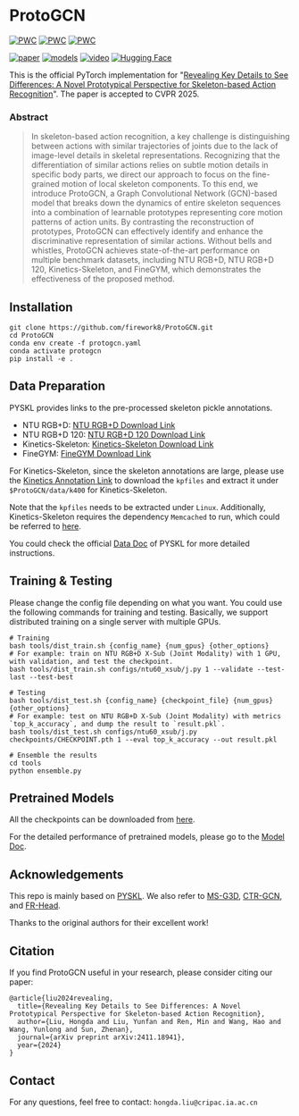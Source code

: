 # ProtoGCN

[![PWC](https://img.shields.io/endpoint.svg?url=https://paperswithcode.com/badge/revealing-key-details-to-see-differences-a/skeleton-based-action-recognition-on-ntu-rgbd-1)](https://paperswithcode.com/sota/skeleton-based-action-recognition-on-ntu-rgbd-1?p=revealing-key-details-to-see-differences-a)
[![PWC](https://img.shields.io/endpoint.svg?url=https://paperswithcode.com/badge/revealing-key-details-to-see-differences-a/skeleton-based-action-recognition-on-ntu-rgbd)](https://paperswithcode.com/sota/skeleton-based-action-recognition-on-ntu-rgbd?p=revealing-key-details-to-see-differences-a)
[![PWC](https://img.shields.io/endpoint.svg?url=https://paperswithcode.com/badge/revealing-key-details-to-see-differences-a/skeleton-based-action-recognition-on-kinetics)](https://paperswithcode.com/sota/skeleton-based-action-recognition-on-kinetics?p=revealing-key-details-to-see-differences-a)

[![paper](https://img.shields.io/badge/arXiv-Paper-red.svg)](https://arxiv.org/abs/2411.18941) [![models](https://img.shields.io/badge/Link-Models-87CEEB.svg)](https://drive.google.com/drive/folders/1BLtlGlv19nY6QcYsVyOBo7nBr3iw5cFl?usp=sharing) [![video](https://img.shields.io/badge/License-MIT-yellow?style=flat)](/LICENSE) [![Hugging Face](https://img.shields.io/badge/Page-Hugging_Face-6C3483?style=flat)](https://huggingface.co/firework8/ProtoGCN)

This is the official PyTorch implementation for "[Revealing Key Details to See Differences: A Novel Prototypical Perspective for Skeleton-based Action Recognition](https://arxiv.org/abs/2411.18941)". The paper is accepted to CVPR 2025.

### Abstract
> In skeleton-based action recognition, a key challenge is distinguishing between actions with similar trajectories of joints due to the lack of image-level details in skeletal representations. Recognizing that the differentiation of similar actions relies on subtle motion details in specific body parts, we direct our approach to focus on the fine-grained motion of local skeleton components. To this end, we introduce ProtoGCN, a Graph Convolutional Network (GCN)-based model that breaks down the dynamics of entire skeleton sequences into a combination of learnable prototypes representing core motion patterns of action units. By contrasting the reconstruction of prototypes, ProtoGCN can effectively identify and enhance the discriminative representation of similar actions. Without bells and whistles, ProtoGCN achieves state-of-the-art performance on multiple benchmark datasets, including NTU RGB+D, NTU RGB+D 120, Kinetics-Skeleton, and FineGYM, which demonstrates the effectiveness of the proposed method.

## Installation

```shell
git clone https://github.com/firework8/ProtoGCN.git
cd ProtoGCN
conda env create -f protogcn.yaml
conda activate protogcn
pip install -e .
```

## Data Preparation

PYSKL provides links to the pre-processed skeleton pickle annotations.

- NTU RGB+D: [NTU RGB+D Download Link](https://download.openmmlab.com/mmaction/pyskl/data/nturgbd/ntu60_3danno.pkl)
- NTU RGB+D 120: [NTU RGB+D 120 Download Link](https://download.openmmlab.com/mmaction/pyskl/data/nturgbd/ntu120_3danno.pkl)
- Kinetics-Skeleton: [Kinetics-Skeleton Download Link](https://download.openmmlab.com/mmaction/pyskl/data/k400/k400_hrnet.pkl)
- FineGYM: [FineGYM Download Link](https://download.openmmlab.com/mmaction/pyskl/data/gym/gym_hrnet.pkl)


For Kinetics-Skeleton, since the skeleton annotations are large, please use the [Kinetics Annotation Link](https://www.dropbox.com/scl/fi/5phx0m7bok6jkphm724zc/kpfiles.zip?rlkey=sz26ljvlxb6gwqj5m9jvynpg8&st=47vcw2xb&dl=0) to download the `kpfiles` and extract it under `$ProtoGCN/data/k400` for Kinetics-Skeleton. 

Note that the `kpfiles` needs to be extracted under `Linux`. Additionally, Kinetics-Skeleton requires the dependency `Memcached` to run, which could be referred to [here](https://www.runoob.com/memcached/memcached-install.html). 

You could check the official [Data Doc](https://github.com/kennymckormick/pyskl/blob/main/tools/data/README.md) of PYSKL for more detailed instructions.

## Training & Testing

Please change the config file depending on what you want. You could use the following commands for training and testing. Basically, we support distributed training on a single server with multiple GPUs.

```shell
# Training
bash tools/dist_train.sh {config_name} {num_gpus} {other_options}
# For example: train on NTU RGB+D X-Sub (Joint Modality) with 1 GPU, with validation, and test the checkpoint.
bash tools/dist_train.sh configs/ntu60_xsub/j.py 1 --validate --test-last --test-best
```

```shell
# Testing
bash tools/dist_test.sh {config_name} {checkpoint_file} {num_gpus} {other_options}
# For example: test on NTU RGB+D X-Sub (Joint Modality) with metrics `top_k_accuracy`, and dump the result to `result.pkl`.
bash tools/dist_test.sh configs/ntu60_xsub/j.py checkpoints/CHECKPOINT.pth 1 --eval top_k_accuracy --out result.pkl
```

```shell
# Ensemble the results
cd tools
python ensemble.py
```

## Pretrained Models

All the checkpoints can be downloaded from [here](https://drive.google.com/drive/folders/1BLtlGlv19nY6QcYsVyOBo7nBr3iw5cFl?usp=sharing).

For the detailed performance of pretrained models, please go to the [Model Doc](/data/README.md).

## Acknowledgements

This repo is mainly based on [PYSKL](https://github.com/kennymckormick/pyskl). We also refer to [MS-G3D](https://github.com/kenziyuliu/ms-g3d), [CTR-GCN](https://github.com/Uason-Chen/CTR-GCN), and [FR-Head](https://github.com/zhysora/FR-Head).

Thanks to the original authors for their excellent work!

## Citation

If you find ProtoGCN useful in your research, please consider citing our paper:

```
@article{liu2024revealing,
  title={Revealing Key Details to See Differences: A Novel Prototypical Perspective for Skeleton-based Action Recognition},
  author={Liu, Hongda and Liu, Yunfan and Ren, Min and Wang, Hao and Wang, Yunlong and Sun, Zhenan},
  journal={arXiv preprint arXiv:2411.18941},
  year={2024}
}
```

## Contact

For any questions, feel free to contact: `hongda.liu@cripac.ia.ac.cn`
